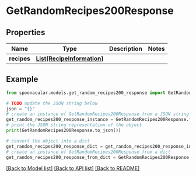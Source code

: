 # GetRandomRecipes200Response



## Properties

Name | Type | Description | Notes
------------ | ------------- | ------------- | -------------
**recipes** | [**List[RecipeInformation]**](RecipeInformation.md) |  | 

## Example

```python
from spoonacular.models.get_random_recipes200_response import GetRandomRecipes200Response

# TODO update the JSON string below
json = "{}"
# create an instance of GetRandomRecipes200Response from a JSON string
get_random_recipes200_response_instance = GetRandomRecipes200Response.from_json(json)
# print the JSON string representation of the object
print(GetRandomRecipes200Response.to_json())

# convert the object into a dict
get_random_recipes200_response_dict = get_random_recipes200_response_instance.to_dict()
# create an instance of GetRandomRecipes200Response from a dict
get_random_recipes200_response_from_dict = GetRandomRecipes200Response.from_dict(get_random_recipes200_response_dict)
```
[[Back to Model list]](../README.md#documentation-for-models) [[Back to API list]](../README.md#documentation-for-api-endpoints) [[Back to README]](../README.md)


